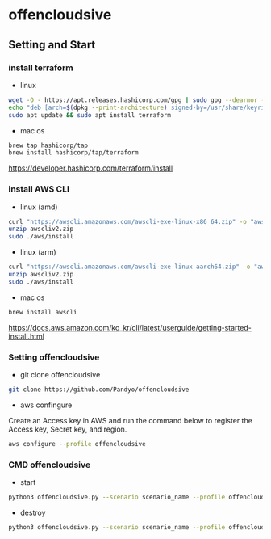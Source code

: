 # offencloudsive

## Setting and Start

### install terraform

- linux
```bash
wget -O - https://apt.releases.hashicorp.com/gpg | sudo gpg --dearmor -o /usr/share/keyrings/hashicorp-archive-keyring.gpg
echo "deb [arch=$(dpkg --print-architecture) signed-by=/usr/share/keyrings/hashicorp-archive-keyring.gpg] https://apt.releases.hashicorp.com $(grep -oP '(?<=UBUNTU_CODENAME=).*' /etc/os-release || lsb_release -cs) main" | sudo tee /etc/apt/sources.list.d/hashicorp.list
sudo apt update && sudo apt install terraform
```

- mac os

```bash
brew tap hashicorp/tap
brew install hashicorp/tap/terraform
```

https://developer.hashicorp.com/terraform/install

### install AWS CLI

- linux (amd)
```bash
curl "https://awscli.amazonaws.com/awscli-exe-linux-x86_64.zip" -o "awscliv2.zip"
unzip awscliv2.zip
sudo ./aws/install
```

- linux (arm)
```bash
curl "https://awscli.amazonaws.com/awscli-exe-linux-aarch64.zip" -o "awscliv2.zip"
unzip awscliv2.zip
sudo ./aws/install
```

- mac os
```bash
brew install awscli
```

https://docs.aws.amazon.com/ko_kr/cli/latest/userguide/getting-started-install.html

### Setting offencloudsive

- git clone offencloudsive
```bash
git clone https://github.com/Pandyo/offencloudsive
```

- aws confingure

Create an Access key in AWS and run the command below to register the Access key, Secret key, and region.
```bash
aws configure --profile offencloudsive
```

### CMD offencloudsive

- start
```bash
python3 offencloudsive.py --scenario scenario_name --profile offencloudsive
```

- destroy
```bash
python3 offencloudsive.py --scenario scenario_name --profile offencloudsive --destroy
```

